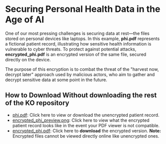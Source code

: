 # Securing Personal Health Data in the Age of AI

One of our most pressing challenges is securing data at rest—the files stored on
personal devices like laptops. In this example, **phi.pdf** represents a fictional
patient record, illustrating how sensitive health information is vulnerable to cyber
threats. To protect against potential attacks, **encrypted_phi.pdf** is an encrypted
version of the same file, secured directly on the device.

The purpose of this encryption is to combat the threat of the "harvest now, decrypt
later" approach used by malicious actors, who aim to gather and decrypt sensitive
data at some point in the future.

## How to Download Without downloading the rest of the KO repository

- [phi.pdf](./phi.pdf): Click here to view or download the unencrypted patient record.
- [encrypted_phi_preview.png](./encrypted_phi_preview.png): Click here to view what
  the encrypted patient record looks like in the event your PDF viewer is not compatible.
- [encrypted_phi.pdf](./encrypted_phi.pdf): Click here to **download** the encrypted
  version.
  **Note:** Encrypted files cannot be viewed directly online like unencrypted ones.
